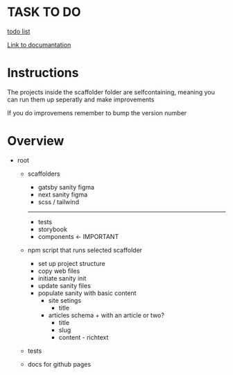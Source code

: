 
# TASK TO DO
[todo list](TODO.md)

[Link to documantation](#)

# Instructions
The projects inside the scaffolder folder are selfcontaining, meaning you can run them up seperatly and make improvements

If you do improvemens remember to bump the version number




# Overview

- root
  - scaffolders
    - gatsby sanity figma
    - next sanity figma
    - scss / tailwind
    *****
      - tests
      - storybook
      - components <- IMPORTANT
  - npm script that runs selected scaffolder
    - set up project structure
    - copy web files
    - initiate sanity init
    - update sanity files
    - populate sanity with basic content
      - site setings
        - title
      - articles schema + with an article or two?
        - title
        - slug
        - content - richtext

  - tests
  - docs for github pages